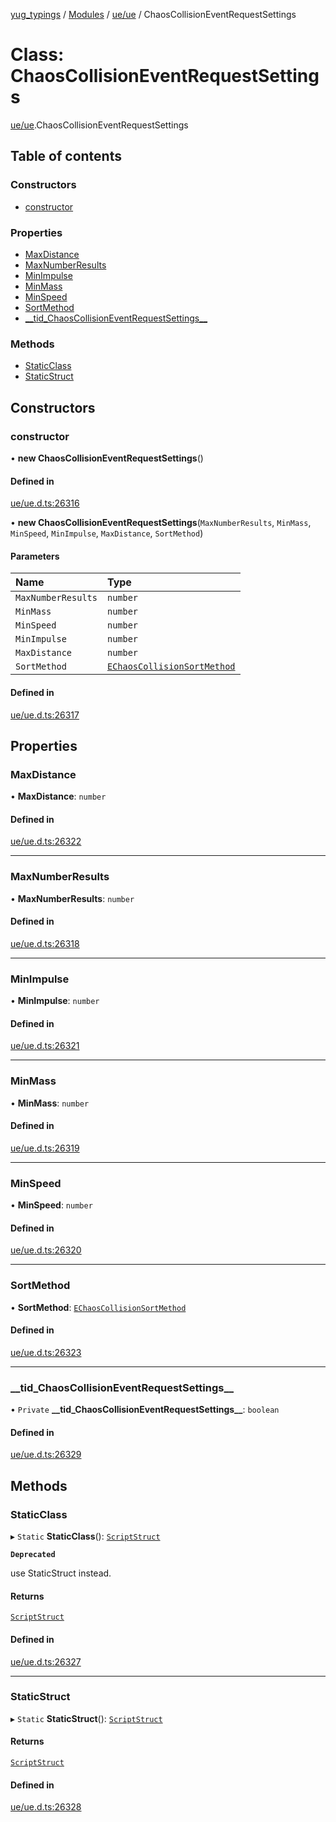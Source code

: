 [yug_typings](../README.md) / [Modules](../modules.md) / [ue/ue](../modules/ue_ue.md) / ChaosCollisionEventRequestSettings

# Class: ChaosCollisionEventRequestSettings

[ue/ue](../modules/ue_ue.md).ChaosCollisionEventRequestSettings

## Table of contents

### Constructors

- [constructor](ue_ue.ChaosCollisionEventRequestSettings.md#constructor)

### Properties

- [MaxDistance](ue_ue.ChaosCollisionEventRequestSettings.md#maxdistance)
- [MaxNumberResults](ue_ue.ChaosCollisionEventRequestSettings.md#maxnumberresults)
- [MinImpulse](ue_ue.ChaosCollisionEventRequestSettings.md#minimpulse)
- [MinMass](ue_ue.ChaosCollisionEventRequestSettings.md#minmass)
- [MinSpeed](ue_ue.ChaosCollisionEventRequestSettings.md#minspeed)
- [SortMethod](ue_ue.ChaosCollisionEventRequestSettings.md#sortmethod)
- [\_\_tid\_ChaosCollisionEventRequestSettings\_\_](ue_ue.ChaosCollisionEventRequestSettings.md#__tid_chaoscollisioneventrequestsettings__)

### Methods

- [StaticClass](ue_ue.ChaosCollisionEventRequestSettings.md#staticclass)
- [StaticStruct](ue_ue.ChaosCollisionEventRequestSettings.md#staticstruct)

## Constructors

### constructor

• **new ChaosCollisionEventRequestSettings**()

#### Defined in

[ue/ue.d.ts:26316](https://github.com/YugMetaverse/yug_typings/blob/b7d9b19/ue/ue.d.ts#L26316)

• **new ChaosCollisionEventRequestSettings**(`MaxNumberResults`, `MinMass`, `MinSpeed`, `MinImpulse`, `MaxDistance`, `SortMethod`)

#### Parameters

| Name | Type |
| :------ | :------ |
| `MaxNumberResults` | `number` |
| `MinMass` | `number` |
| `MinSpeed` | `number` |
| `MinImpulse` | `number` |
| `MaxDistance` | `number` |
| `SortMethod` | [`EChaosCollisionSortMethod`](../enums/ue_ue.EChaosCollisionSortMethod.md) |

#### Defined in

[ue/ue.d.ts:26317](https://github.com/YugMetaverse/yug_typings/blob/b7d9b19/ue/ue.d.ts#L26317)

## Properties

### MaxDistance

• **MaxDistance**: `number`

#### Defined in

[ue/ue.d.ts:26322](https://github.com/YugMetaverse/yug_typings/blob/b7d9b19/ue/ue.d.ts#L26322)

___

### MaxNumberResults

• **MaxNumberResults**: `number`

#### Defined in

[ue/ue.d.ts:26318](https://github.com/YugMetaverse/yug_typings/blob/b7d9b19/ue/ue.d.ts#L26318)

___

### MinImpulse

• **MinImpulse**: `number`

#### Defined in

[ue/ue.d.ts:26321](https://github.com/YugMetaverse/yug_typings/blob/b7d9b19/ue/ue.d.ts#L26321)

___

### MinMass

• **MinMass**: `number`

#### Defined in

[ue/ue.d.ts:26319](https://github.com/YugMetaverse/yug_typings/blob/b7d9b19/ue/ue.d.ts#L26319)

___

### MinSpeed

• **MinSpeed**: `number`

#### Defined in

[ue/ue.d.ts:26320](https://github.com/YugMetaverse/yug_typings/blob/b7d9b19/ue/ue.d.ts#L26320)

___

### SortMethod

• **SortMethod**: [`EChaosCollisionSortMethod`](../enums/ue_ue.EChaosCollisionSortMethod.md)

#### Defined in

[ue/ue.d.ts:26323](https://github.com/YugMetaverse/yug_typings/blob/b7d9b19/ue/ue.d.ts#L26323)

___

### \_\_tid\_ChaosCollisionEventRequestSettings\_\_

• `Private` **\_\_tid\_ChaosCollisionEventRequestSettings\_\_**: `boolean`

#### Defined in

[ue/ue.d.ts:26329](https://github.com/YugMetaverse/yug_typings/blob/b7d9b19/ue/ue.d.ts#L26329)

## Methods

### StaticClass

▸ `Static` **StaticClass**(): [`ScriptStruct`](ue_ue.ScriptStruct.md)

**`Deprecated`**

use StaticStruct instead.

#### Returns

[`ScriptStruct`](ue_ue.ScriptStruct.md)

#### Defined in

[ue/ue.d.ts:26327](https://github.com/YugMetaverse/yug_typings/blob/b7d9b19/ue/ue.d.ts#L26327)

___

### StaticStruct

▸ `Static` **StaticStruct**(): [`ScriptStruct`](ue_ue.ScriptStruct.md)

#### Returns

[`ScriptStruct`](ue_ue.ScriptStruct.md)

#### Defined in

[ue/ue.d.ts:26328](https://github.com/YugMetaverse/yug_typings/blob/b7d9b19/ue/ue.d.ts#L26328)
